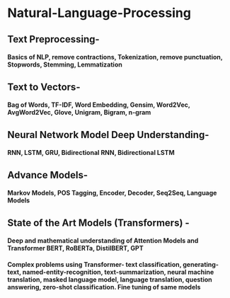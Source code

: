 # Natural-Language-Processing

## Text Preprocessing-
#### Basics of NLP, remove contractions, Tokenization, remove punctuation, Stopwords, Stemming, Lemmatization

## Text to Vectors-
#### Bag of Words, TF-IDF, Word Embedding, Gensim, Word2Vec, AvgWord2Vec, Glove, Unigram, Bigram, n-gram

## Neural Network Model Deep Understanding-
#### RNN, LSTM, GRU, Bidirectional RNN, Bidirectional LSTM

## Advance Models-
#### Markov Models, POS Tagging, Encoder, Decoder, Seq2Seq, Language Models

## State of the Art Models (Transformers) -
#### Deep and mathematical understanding of Attention Models and Transformer BERT, RoBERTa, DistilBERT, GPT
#### Complex problems using Transformer- text classification, generating-text, named-entity-recognition, text-summarization, neural machine translation, masked language model, language translation, question answering, zero-shot classification. Fine tuning of same models
